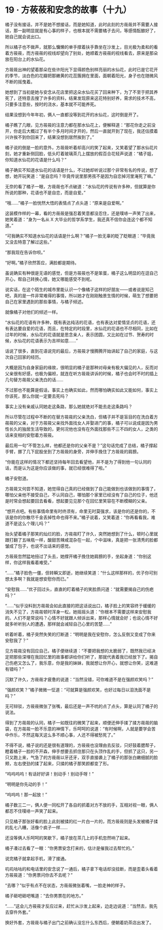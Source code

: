 <link rel="stylesheet" href="../styles/text.css"/>
<h1>19 · 方莜莜和安念的故事（十九）</h1>

橘子没有接话，并不是她不想接话，而是她知道，此时此刻的方莜莜并不需要人接话，那一副明显就是有心事的样子，也根本就不需要橘子去问，等感情酝酿好了，她自己就会说出口。

所以橘子也不做声，就那么慵懒的单手撑着扶手靠坐在沙发上，目光极为柔和的看着方莜莜，而方莜莜的视线却望向了别处，她顺着方莜莜的视线看去，原来是那朵放在阳台上的水仙花。

方莜莜出神的望着那朵在些许阳光下显得颜色别样亮丽的水仙花，此时已是它花开的季节，淡白色的花瓣把那嫩黄的花蕊簇拥在里面，面朝着阳光，身子也在随微风不断的摇曳着。

她想到了当初是她与安念从花店里把这朵水仙花买了回来种下，为了不至于把其养死了，还特意去搜了许多的资料，结果发现原来这花特别好养，需求的技术不高，只要多注意些，按时的浇水，基本就不可能养死。

结果没想到今年年初，俩人一直都没等到花开的水仙花，这时倒是开了。

橘子瞧了几眼，见方莜莜的注意力都在那水仙花上，便解释道：“那花你走之前没开，你走后大概过了有半个多月时间才开的，然后一直就开到了现在，我还估摸着兴许挨不到你回来了，结果没想到居然挨到了。”

橘子说的倒是一脸的意外，方莜莜听着却高兴的笑了起来，又笑着望了那水仙花片刻，她才重新侧回脸，低头盯着玻璃茶几上摆放的假百合花轻声说道：“橘子姐，你知道水仙花的花语是什么吗？”

橘子确实不知道水仙花的话语是什么，不过她却听说过那个非常有名的传说，想了想，她开玩笑道：“是自恋吗？毕竟传说里那男孩不是因为自恋掉河里淹死了嘛。”

无奈的看了橘子一眼，方莜莜也不点破道：“水仙花的传说有许多种，但就算是你所说的那种，花语也不是自恋，而是自爱。”

“哦……”橘子一脸恍然大悟的表情点了点头道：“原来是自爱啊。”

这装模作样的一幕，看的方莜莜是强忍着笑意都没忍住，还是噗哧一声笑了出来，她笑着道：“身为一名从 X 大毕业的哲学系学生，我还真不信你会连这个都不知道。”

“可我确实不知道水仙花的话语是什么啊？”橘子一脸无辜的眨了眨眼道：“毕竟我又没去特意了解过这些。”

“那我现在告诉你呗。”

“好啊。”橘子欣然答应，满脸都是期待。

虽说确实有种很是无语的感觉，但是方莜莜也不是笨蛋，橘子这么明显的在逗自己开心，帮自己转换心情，她又哪能感受不到呢。

说实话，在这个陌生的城市里能认识一个像橘子这样的好朋友——或者说是知己吧，真的是一件非常难得的事情，所以她才在刚刚触景生情的时候，萌生了想要把自己在家里遇到的那些事情，与橘子倾述。

就像橘子对他们的倾述一样。

“水仙花的花语有许多种，既有表达纯洁的花语，也有表达对爱情坚贞的花语，还有表达要自爱的花语，而且，在特定的时段里，水仙花的花语也不尽相同，比如在过年的时候，水仙花的花语就是思念亲人，表示团圆，又比如在过节、贺寿的时候，水仙花的花语表示为吉祥如意……”

话说了很多，直到花语说完的最后，方莜莜才慢腾腾开始讲起了自己的家庭，与这次自己回家的经历。

大概是因为自身家庭的缘故，很明显的橘子是那种对母亲有极大偏见的人，反而对父亲很有好感，也极为偏袒，就连在听方莜莜讲诉的时候，橘子也会时不时的插上几句替方莜莜父亲洗白的话……

不过那也不能算是假话，事实上也确实如此，然而哪怕确实如此又能如何，事实上你该死，那么你就一定要去死吗？

事实上没有亲戚认同她走这条路，那么她就绝对不能去走这条路吗？

所以尽管在过程中不断的在替方莜莜的父亲洗白，但橘子并不是盲目的在洗白着方莜莜的父亲，对于方莜莜父亲找外面找女人并娶进门的事，橘子可以说成是因为男性长久的独居生活导致的，更何况他也没有在外面找那些不三不四的女人，之类的话来变相的安慰着方莜莜。

最后用一句“不管怎么样，他都还是你的父亲不是？”这句话完成了总结，橘子撑起手臂，挪了几下屁股坐到了方莜莜的身旁，并伸手挽住了方莜莜的肩膀。

“你能在这样的情况下都还坚持每年回去看望他，并不是为了得到他一句认同的话，而是认为这是你应该做的事，就已经很难得了啦。”

橘子安慰道。

方莜莜又何尝不知道，她觉得自己真的已经做到了自己能做到也该做到的事情了，哪怕父亲他不接受自己，不认同自己，哪怕那个家里已经没有了自己的位子，他还是时常会想起要回去看看，想起要见见那个在回忆里笑容在不断模糊的父亲。

“想开点吧。有些事情命里有时终须有，命里无时莫强求，该是你的还是你的，不该是你的你散尽千金丢掉性命也得不来。”橘子说着，又笑着道：“你再看看我，难道不是这么个理儿吗？”

抬头望着橘子那笑的灿烂的脸，方莜莜盯了许久，突然她想到了什么，顿时心里就跟打翻了五味瓶一样，酸甜苦辣咸混杂在一起，个中滋味，真是把一张清秀的脸都皱成了包子，也说不出话来的感觉。

方莜莜忽然猛地扭过了头去，她撑开橘子挽住她肩膀的手，坐起身道：“你别这样，你这样我看着难受。”

“……”橘子脸色一僵，但转瞬又即逝，她继续笑道：“什么这样那样的，优子你可别想太多啊？我就是想安慰你而已。”

“安慰我……”优子回过头，直直的盯着橘子的笑脸质问道：“就需要揭自己的伤疤吗？”

“……”似乎没料到方莜莜会如此直接的把这话说出口，橘子脸上的笑容终于缓缓的消失不见了，方莜莜顿时浑身一松，她摇摇头道：“你根本不需要这样来安慰我的。人们不是常说吗？心情不好就跟人倾诉出来，那样心情就会好；也说心情不好就多听听别人的遭遇，那样就会减轻自己心里的苦楚……”

听着听着，橘子突然失笑的打断道：“明明是我在安慰你，怎么反倒又变成了你来安慰我了？”

见方莜莜没有回应自己，橘子便继续道：“不要把我想的太脆弱了，既然我已经决定把那些深埋在我回忆里的故事都讲给你们听了，那就代表着我已经放下了。揭自己伤疤又怎么了，我乐意，你是我的妹妹，我就想让你开心，就想让你笑，这难道有错吗？”

沉默了许久，方莜莜才疲惫的说道：“当然没错，可你难道不是在强颜欢笑吗？”

“强颜欢笑？”橘子微微一怔道：“可就算是强颜欢笑，也好过每日以泪洗面不是吗？”

无可辩驳，方莜莜微张了张嘴，最后还是一声不吭的点了点头，算是认同了橘子的说法。

得到了方莜莜的认同，橘子一如既往的微笑了起来，顺便还伸手揉了揉方莜莜的脑袋，在方莜莜一脸不乐意的神情下，乐呵呵的说道：“有时候啊，人就是要学会苦中作乐，不然这每天这么多不顺心事，人还不得被愁死了。”

不得不说，橘子说的还是很有道理的，方莜莜也没理由去反驳，只好鼓着腮帮子，瞪着橘子一脸的不开森，伸手想要去抓住那只在头顶作乱的手，但抓了这只，另一只又跑上来，气急了的方莜莜以牙还牙，双手直接袭上了橘子的那张白嫩细腻的脸颊，左右使劲的揉了起来，只揉的橘子那笑颜都变了形。

“呜呜呜呜！有话好好讲！别动手！别动手呀！”

“明明是你先动的手！”

“呜呜呜！那一起放！”

橘子数三二一，俩人便一同松开了各自的抓着对方不放的手，互相对视一眼，俩人都忍不住噗哧一声笑了起来。

只见橘子那张好看的脸上此刻被揉的红一片白一片的，而方莜莜则是头发被橘子揉的乱七八糟，活像个疯子一样……

还没等俩人乐呵呵的笑歇下，橘子放在茶几上的手机忽然响了起来。

橘子凑过去看了一眼：“你男票安念打来的，估计是催我过去帮忙的。”

说完橘子就拿起手机，滑了接通。

叽叽咕咕的和电话里的安念说了一通后，橘子拿下电话却没挂断，而是歪着头看着方莜莜道：“你男票问你去不去呢？”

“去哪？”似乎有点不在状态，方莜莜微张着嘴，一脸走神的样子。

橘子砸吧砸吧嘴道：“去你男票在的地方。”

“……”这会儿方莜莜才反应过来，赶忙从沙发上起来，边走边说道：“当然去，我先去穿件外套。”

换好外套，方莜莜与橘子出门之前确认没忘什么东西后，便朝着奶茶店出发了。

